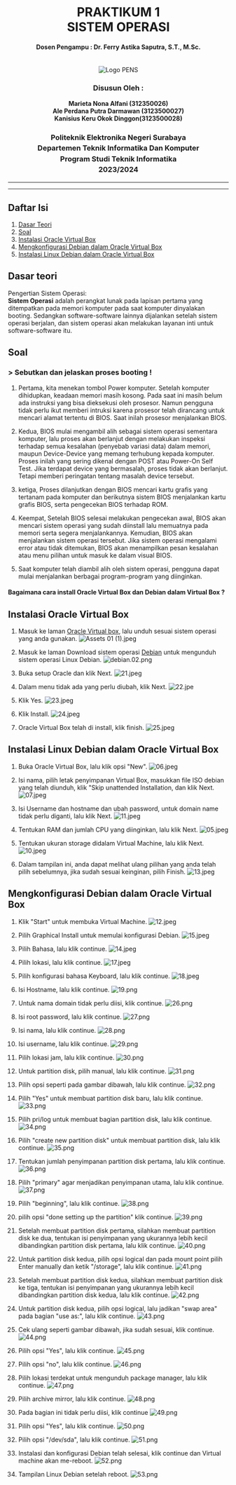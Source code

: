 <div align="center">
  <h1 style="text-align: center;font-weight: bold">PRAKTIKUM 1<br>SISTEM OPERASI</h1>
  <h4 style="text-align: center;">Dosen Pengampu : Dr. Ferry Astika Saputra, S.T., M.Sc.</h4>
</div>
<br />
<div align="center">
  <img src="https://upload.wikimedia.org/wikipedia/id/4/44/Logo_PENS.png" alt="Logo PENS">
  <h3 style="text-align: center;">Disusun Oleh : </h3>
  <p style="text-align: center;">
    <strong>Marieta Nona Alfani (312350026) </strong><br>
    <strong>Ale Perdana Putra Darmawan (3123500027) </strong><br>
    <strong>Kanisius Keru Okok Dinggon(3123500028)</strong>
  </p>
<h3 style="text-align: center;line-height: 1.5">Politeknik Elektronika Negeri Surabaya<br>Departemen Teknik Informatika Dan Komputer<br>Program Studi Teknik Informatika<br>2023/2024</h3>
  <hr><hr>
</div>

## Daftar Isi
1. [Dasar Teori](#Dasar-teori)
2. [Soal](#soal)
3. [Instalasi Oracle Virtual Box](#Instalasi-Oracle-Virtual-Box)
4. [Mengkonfigurasi Debian dalam Oracle Virtual Box](#Mengkonfigurasi-Debian-dalam-Oracle-Virtual-Box)
5. [Instalasi Linux Debian dalam Oracle Virtual Box](#Instalasi-Linux-Debian-dalam-Oracle-Virtual-Box)


## Dasar teori
Pengertian Sistem Operasi:</br>
<strong>Sistem Operasi</strong> adalah perangkat lunak pada lapisan pertama yang ditempatkan pada memori komputer pada saat komputer dinyalakan booting. Sedangkan software-software lainnya dijalankan setelah sistem operasi berjalan, dan sistem operasi akan melakukan layanan inti untuk software-software itu.

## Soal
#### <h3> > Sebutkan dan jelaskan proses booting !</h3>
1. Pertama, kita menekan tombol Power komputer. Setelah komputer dihidupkan, keadaan memori masih kosong. Pada saat ini masih belum ada instruksi yang bisa dieksekusi oleh prosesor. Namun pengguna tidak perlu ikut memberi intruksi karena prosesor telah dirancang untuk mencari alamat tertentu di BIOS. Saat inilah prosesor menjalankan BIOS.

2. Kedua, BIOS mulai mengambil alih sebagai sistem operasi sementara komputer, lalu proses akan berlanjut dengan melakukan inspeksi terhadap semua kesalahan (penyebab variasi data) dalam memori, maupun Device-Device yang memang terhubung kepada komputer. Proses inilah yang sering dikenal dengan POST atau Power-On Self Test. Jika terdapat device yang bermasalah, proses tidak akan berlanjut. Tetapi memberi peringatan tentang masalah device tersebut.

3. ketiga, Proses dilanjutkan dengan BIOS mencari kartu grafis yang tertanam pada komputer dan berikutnya sistem BIOS menjalankan kartu grafis BIOS, serta pengecekan BIOS terhadap ROM.

4. Keempat, Setelah BIOS selesai melakukan pengecekan awal, BIOS akan mencari sistem operasi yang sudah diinstall lalu memuatnya pada memori serta segera menjalankannya. Kemudian, BIOS akan menjalankan sistem operasi tersebut. Jika sistem operasi mengalami error atau tidak ditemukan, BIOS akan menampilkan pesan kesalahan atau menu pilihan untuk masuk ke dalam visual BIOS.

5. Saat komputer telah diambil alih oleh sistem operasi, pengguna dapat mulai menjalankan berbagai program-program yang diinginkan.


#### Bagaimana cara install Oracle Virtual Box dan Debian dalam Virtual Box ?

## Instalasi Oracle Virtual Box
1. Masuk ke laman [Oracle Virtual box](https://www.virtualbox.org/wiki/Downloads), lalu unduh sesuai sistem operasi yang anda gunakan.
![Assets 01 (1).jpeg](Assets/01(1).jpeg)

2. Masuk ke laman Download sistem operasi [Debian](https://www.debian.org/download) untuk mengunduh sistem operasi Linux Debian.
   ![debian.02.png](debian.02.png)

3. Buka setup Oracle dan klik Next.
   ![21.jpeg](21.jpeg)

4. Dalam menu tidak ada yang perlu diubah, klik Next.
   ![22.jpe](22.jpeg)

5. Klik Yes.
   ![23.jpeg](23.jpeg)

6. Klik Install.
   ![24.jpeg](24.jpeg)

7. Oracle Virtual Box telah di install, klik finish.
   ![25.jpeg](25.jpeg)

## Instalasi Linux Debian dalam Oracle Virtual Box
1. Buka Oracle Virtual Box, lalu klik opsi "New".
![06.jpeg](06.jpeg)

2. Isi nama, pilih letak penyimpanan Virtual Box, masukkan file ISO debian yang telah diunduh, klik "Skip unattended Installation, dan klik Next.
   ![07.jpeg](07.jpeg)

3. Isi Username dan hostname dan ubah password, untuk domain name tidak perlu diganti, lalu klik Next. 
   ![11.jpeg](11.jpeg)

4. Tentukan RAM dan jumlah CPU yang diinginkan, lalu klik Next.
   ![05.jpeg](05.jpeg)

5. Tentukan ukuran storage didalam Virtual Machine, lalu klik Next.
   ![10.jpeg](10.jpeg)

6. Dalam tampilan ini, anda dapat melihat ulang pilihan yang anda telah pilih sebelumnya, jika sudah sesuai keinginan, pilih Finish.
   ![13.jpeg](13.jpeg)

## Mengkonfigurasi Debian dalam Oracle Virtual Box
1. Klik "Start" untuk membuka Virtual Machine.
![12.jpeg](12.jpeg)

2. Pilih Graphical Install untuk memulai konfigurasi Debian.
   ![15.jpeg](15.jpeg)

3. Pilih Bahasa, lalu klik continue.
   ![14.jpeg](14.jpeg)

4. Pilih lokasi, lalu klik continue.
   ![17.jpeg](17.jpeg)

5. Pilih konfigurasi bahasa Keyboard, lalu klik continue.
   ![18.jpeg](18.jpeg)

6. Isi Hostname, lalu klik continue.
   ![19.png](19.png)

7. Untuk nama domain tidak perlu diisi, klik continue.
   ![26.png](26.png)

9. Isi root password, lalu klik continue.
   ![27.png](27.png)

10. Isi nama, lalu klik continue.
    ![28.png](28.png)

11. Isi username, lalu klik continue.
    ![29.png](29.png)

12. Pilih lokasi jam, lalu klik continue.
    ![30.png](30.png)

13. Untuk partition disk, pilih manual, lalu klik continue.
    ![31.png](31.png)

14. Pilih opsi seperti pada gambar dibawah, lalu klik continue.
    ![32.png](32.png)

15. Pilih "Yes" untuk membuat partition disk baru, lalu klik continue.
    ![33.png](33.png)

16. Pilih pri/log untuk membuat bagian partition disk, lalu klik continue.
    ![34.png](34.png)


17. Pilih "create new partition disk" untuk membuat partition disk, lalu klik continue.
    ![35.png](35.png)

18. Tentukan jumlah penyimpanan partition disk pertama, lalu klik continue.
    ![36.png](36.png)

19. Pilih "primary" agar menjadikan penyimpanan utama, lalu klik continue.
    ![37.png](37.png)

20. Pilih "beginning", lalu klik continue.
    ![38.png](38.png)


21. pilih opsi "done setting up the partition" klik continue.
    ![39.png](39.png)

22. Setelah membuat partition disk pertama, silahkan membuat partition disk ke dua, tentukan isi penyimpanan yang ukurannya lebih kecil dibandingkan partition disk pertama, lalu klik continue.
    ![40.png](40.png)


23. Untuk partition disk kedua, pilih opsi logical dan pada mount point pilih Enter manually dan ketik "/storage", lalu klik continue.
    ![41.png](41.png)

24. Setelah membuat partition disk kedua, silahkan membuat partition disk ke tiga, tentukan isi penyimpanan yang ukurannya lebih kecil dibandingkan partition disk kedua, lalu klik continue.
    ![42.png](42.png)

25. Untuk partition disk kedua, pilih opsi logical, lalu jadikan "swap area" pada bagian "use as:", lalu klik continue.
    ![43.png](43.png)

26. Cek ulang seperti gambar dibawah, jika sudah sesuai, klik continue.
    ![44.png](44.png)
    
28. Pilih opsi "Yes", lalu klik continue.
    ![45.png](45.png)

29. Pilih opsi "no", lalu klik continue.
    ![46.png](46.png)

30. Pilih lokasi terdekat untuk mengunduh package manager, lalu klik continue.
    ![47.png](47.png)

31. Pilih archive mirror, lalu klik continue.
    ![48.png](48.png)
    
33. Pada bagian ini tidak perlu diisi, klik continue
    ![49.png](49.png)

35. Pilih opsi "Yes", lalu klik continue.
    ![50.png](50.png)

37. Pilih opsi "/dev/sda", lalu klik continue.
    ![51.png](51.png)
    
39. Instalasi dan konfigurasi Debian telah selesai, klik continue dan Virtual machine akan me-reboot. 
    ![52.png](52.png)
    
41. Tampilan Linux Debian setelah reboot.
    ![53.png](53.png)
<!---
kanisiusdinggon/kanisiusdinggon is a ✨ special ✨ repository because its `README.md` (this file) appears on your GitHub profile.
You can click the Preview link to take a look at your changes.
--->
